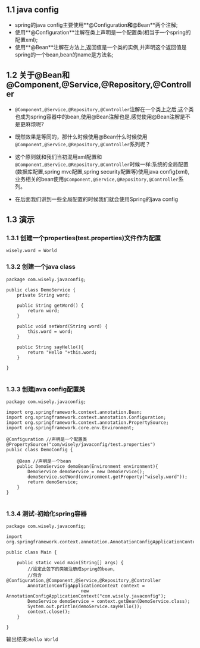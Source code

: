 ## 1.1 java config

- spring的java config主要使用**@Configuration**和**@Bean**两个注解;
 - 使用**@Configuration**注解在类上声明是一个配置类(相当于一个spring的配置xml);
 - 使用**@Bean**注解在方法上,返回值是一个类的实例,并声明这个返回值是spring的一个bean,bean的name是方法名;

## 1.2 关于@Bean和@Component,@Service,@Repository,@Controller

- `@Component,@Service,@Repository,@Controller`注解在一个类上之后,这个类也成为spring容器中的bean,使用@Bean注解也是,感觉使用@Bean注解是不是更麻烦呢?

- 既然效果是等同的，那什么时候使用@Bean什么时候使用`@Component,@Service,@Repository,@Controller`系列呢？

- 这个原则就和我们当初混用xml配置和`@Component,@Service,@Repository,@Controller`时候一样:系统的全局配置(数据库配置,spring mvc配置,spring security配置等)使用java config(xml),业务相关的bean使用`@Component,@Service,@Repository,@Controller`系列。

- 在后面我们讲到一些全局配置的时候我们就会使用Spring的java config


## 1.3 演示

### 1.3.1 创建一个properties(test.properties)文件作为配置

```
wisely.word = World
```

### 1.3.2 创建一个java class
```
package com.wisely.javaconfig;

public class DemoService {
	private String word;

	public String getWord() {
		return word;
	}

	public void setWord(String word) {
		this.word = word;
	}

	public String sayHello(){
		return "Hello "+this.word;
	}

}


```

### 1.3.3 创建java config配置类
```
package com.wisely.javaconfig;

import org.springframework.context.annotation.Bean;
import org.springframework.context.annotation.Configuration;
import org.springframework.context.annotation.PropertySource;
import org.springframework.core.env.Environment;

@Configuration //声明是一个配置类
@PropertySource("com/wisely/javaconfig/test.properties")
public class DemoConfig {

	@Bean //声明是一个bean
	public DemoService demoBean(Environment environment){
		DemoService demoService = new DemoService();
		demoService.setWord(environment.getProperty("wisely.word"));
		return demoService;
	}
}


```
### 1.3.4 测试-初始化spring容器

```
package com.wisely.javaconfig;

import org.springframework.context.annotation.AnnotationConfigApplicationContext;

public class Main {

	public static void main(String[] args) {
		//设定此包下的类被注册成spring的bean,
        //包含@Configuration,@Component,@Service,@Repository,@Controller
		AnnotationConfigApplicationContext context =
        					new AnnotationConfigApplicationContext("com.wisely.javaconfig");
		DemoService demoService = context.getBean(DemoService.class);
		System.out.println(demoService.sayHello());
		context.close();
	}

}

```

输出结果:`Hello World`



